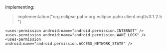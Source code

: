 implementing:

> implementation("org.eclipse.paho:org.eclipse.paho.client.mqttv3:1.2.5")


```
<uses-permission android:name="android.permission.INTERNET" />
<uses-permission android:name="android.permission.WAKE_LOCK" />
<uses-permission android:name="android.permission.ACCESS_NETWORK_STATE" />
```
   
